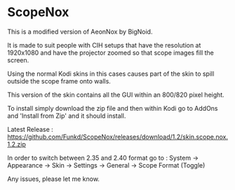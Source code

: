# ScopeNox
This is a modified version of AeonNox by BigNoid.

It is made to suit people with CIH setups that have the resolution at 1920x1080 and have the projector zoomed so that scope images fill the screen.

Using the normal Kodi skins in this cases causes part of the skin to spill outside the scope frame onto walls.


This version of the skin contains all the GUI within an 800/820 pixel height. 

To install simply download the zip file and then within Kodi go to AddOns and 'Install from Zip' and it should install.

Latest Release : https://github.com/Funkd/ScopeNox/releases/download/1.2/skin.scope.nox.1.2.zip

In order to switch between 2.35 and 2.40 format go to :
System -> Appearance -> Skin -> Settings -> General -> Scope Format (Toggle)

Any issues, please let me know.
